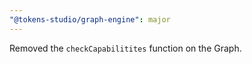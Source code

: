 ```yaml
---
"@tokens-studio/graph-engine": major
---
```


Removed the `checkCapabilitites` function on the Graph.
